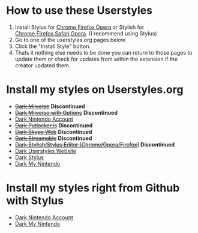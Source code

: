 # How to use these Userstyles
1. Install Stylus for [Chrome](https://chrome.google.com/webstore/detail/stylus/clngdbkpkpeebahjckkjfobafhncgmne),[Firefox](https://addons.mozilla.org/firefox/addon/styl-us/),[Opera](https://addons.opera.com/en/extensions/details/stylus/) or Stylish for [Chrome](https://chrome.google.com/webstore/detail/fjnbnpbmkenffdnngjfgmeleoegfcffe),[Firefox](https://addons.mozilla.org/en-US/firefox/addon/stylish),[Safari](http://sobolev.us/stylish/),[Opera](https://addons.opera.com/extensions/details/stylish/). (I recommend using Stylus)
2. Go to one of the userstyles.org pages below.
3. Click the "Install Style" button.
4. Thats it nothing else needs to be done you can return to those pages to update them or check for updates from within the extension if the creator updated them.

# Install my styles on Userstyles.org
* ~~[Dark Miiverse](https://userstyles.org/styles/110066/dark-miiverse)~~ **Discontinued**
* ~~[Dark Miiverse with Options](https://userstyles.org/styles/106650/dark-miiverse-with-options)~~ **Discontinued**
* [Dark Nintendo Account](https://userstyles.org/styles/139346/dark-nintendo-account)
* ~~[Dark Putlocker.is](https://userstyles.org/styles/125616/dark-putlocker-is)~~ **Discontinued**
* ~~[Dark Skype Web](https://userstyles.org/styles/117912/dark-skype-web)~~ **Discontinued**
* ~~[Dark Streamable](https://userstyles.org/styles/121561/dark-streamable)~~ **Discontinued**
* ~~[Dark Stylish/Stylus Editor [Chrome/Opera/Firefox]](https://userstyles.org/styles/127038/dark-stylish-stylus-editor-opera-chrome)~~ **Discontinued**
* [Dark Userstyles Website](https://userstyles.org/styles/141871/dark-userstyles-website)
* [Dark Stylus](https://userstyles.org/styles/142272/dark-stylus)
* [Dark My Nintendo](https://userstyles.org/styles/147381/dark-my-nintendo)

# Install my styles right from Github with Stylus
* [Dark Nintendo Account](https://raw.githubusercontent.com/CodyMKW/My-Userstyles/master/Dark%20Styles/Dark%20Nintendo%20Account/nintendo-account.user.css)
* [Dark My Nintendo](https://raw.githubusercontent.com/CodyMKW/My-Userstyles/master/Dark%20Styles/Dark%20My%20Nintendo/my-nintendo.user.css)
